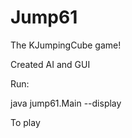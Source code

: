 Jump61
======

The KJumpingCube game!

Created AI and GUI

Run: 

java jump61.Main --display

To play
